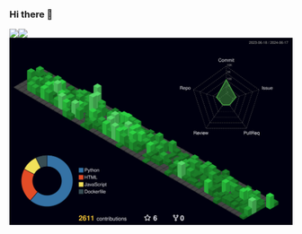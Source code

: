 

### Hi there 👋

<a href="https://github.com/anuraghazra/github-readme-stats">
  <img align="left" src="https://stats-ashen-iota.vercel.app/api?username=8loser&show_icons=true&theme=radical" />
</a>
<a href="https://github.com/anuraghazra/github-readme-stats">
  <img align="left" src="https://github-readme-stats.vercel.app/api/top-langs/?username=8loser&theme=radical&hide=html,css,vue" />
</a>

![](./profile-3d-contrib/profile-night-green.svg)
